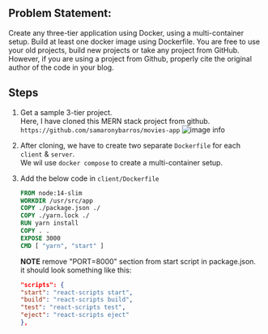 ## Problem Statement:
Create any three-tier application using Docker, using a multi-container setup. Build at least one docker image using Dockerfile. You are free to use your old projects, build new projects or take any project from GitHub. However, if you are using a project from Github, properly cite the original author of the code in your blog. 

## Steps 

1. Get a sample 3-tier project. <br>
Here, I have cloned this MERN stack project from github.
``` https://github.com/samaronybarros/movies-app ```
![image info](./ss/1.png)

2. After cloning, we have to create two separate ``` Dockerfile ``` for each ``` client ``` & ``` server ```. <br>
We wil use ``` docker compose ``` to create a multi-container setup.

3. Add the below code in ``` client/Dockerfile ```
    ```Dockerfile 
    FROM node:14-slim
    WORKDIR /usr/src/app 
    COPY ./package.json ./ 
    COPY ./yarn.lock ./ 
    RUN yarn install 
    COPY . . 
    EXPOSE 3000 
    CMD [ "yarn", "start" ] 
    ```
    <b>NOTE</b> remove "PORT=8000" section from start script in package.json. <br>
    it should look something like this:
    ```json
    "scripts": {
    "start": "react-scripts start",
    "build": "react-scripts build",
    "test": "react-scripts test",
    "eject": "react-scripts eject"
    },
    ```